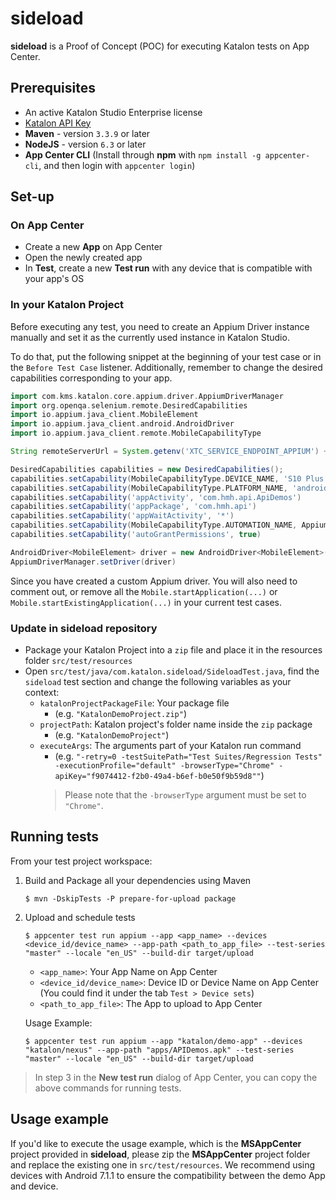 # sideload

**sideload** is a Proof of Concept (POC) for executing Katalon tests on App Center.

## Prerequisites

* An active Katalon Studio Enterprise license
* [Katalon API Key](https://docs.katalon.com/katalon-analytics/docs/ka-api-key.html)
* **Maven** - version `3.3.9` or later
* **NodeJS** - version `6.3` or later
* **App Center CLI** (Install through **npm** with `npm install -g appcenter-cli`, and then login with `appcenter login`)

## Set-up

### On App Center

* Create a new **App** on App Center
* Open the newly created app
* In **Test**, create a new **Test run** with any device that is compatible with your app's OS

### In your Katalon Project

Before executing any test, you need to create an Appium Driver instance manually and set it as the currently used instance in Katalon Studio.

To do that, put the following snippet at the beginning of your test case or in the `Before Test Case` listener. Additionally, remember to change the desired capabilities corresponding to your app.

```groovy
import com.kms.katalon.core.appium.driver.AppiumDriverManager
import org.openqa.selenium.remote.DesiredCapabilities
import io.appium.java_client.MobileElement
import io.appium.java_client.android.AndroidDriver
import io.appium.java_client.remote.MobileCapabilityType

String remoteServerUrl = System.getenv('XTC_SERVICE_ENDPOINT_APPIUM') + 'wd/hub'

DesiredCapabilities capabilities = new DesiredCapabilities();
capabilities.setCapability(MobileCapabilityType.DEVICE_NAME, 'S10 Plus')
capabilities.setCapability(MobileCapabilityType.PLATFORM_NAME, 'android')
capabilities.setCapability('appActivity', 'com.hmh.api.ApiDemos')
capabilities.setCapability('appPackage', 'com.hmh.api')
capabilities.setCapability('appWaitActivity', '*')
capabilities.setCapability(MobileCapabilityType.AUTOMATION_NAME, AppiumDriverManager.UIAUTOMATOR2)
capabilities.setCapability('autoGrantPermissions', true)

AndroidDriver<MobileElement> driver = new AndroidDriver<MobileElement>(new URL(remoteServerUrl), capabilities)
AppiumDriverManager.setDriver(driver)
```

Since you have created a custom Appium driver. You will also need to comment out, or remove all the `Mobile.startApplication(...)` or `Mobile.startExistingApplication(...)` in your current test cases.

### Update in sideload repository

* Package your Katalon Project into a `zip` file and place it in the resources folder `src/test/resources`
* Open `src/test/java/com.katalon.sideload/SideloadTest.java`, find the `sideload` test section and change the following variables as your context:
  - `katalonProjectPackageFile`: Your package file<br>
    - (e.g. `"KatalonDemoProject.zip"`)
  - `projectPath`: Katalon project's folder name inside the `zip` package<br>
    - (e.g. `"KatalonDemoProject"`)
  - `executeArgs`: The arguments part of your Katalon run command<br>
    - (e.g. `"-retry=0 -testSuitePath="Test Suites/Regression Tests" -executionProfile="default" -browserType="Chrome" -apiKey="f9074412-f2b0-49a4-b6ef-b0e50f9b59d8""`)
    > Please note that the `-browserType` argument must be set to `"Chrome"`.

## Running tests

From your test project workspace:

1. Build and Package all your dependencies using Maven

    ```shell script
    $ mvn -DskipTests -P prepare-for-upload package
    ```

2. Upload and schedule tests

    ```shell script
    $ appcenter test run appium --app <app_name> --devices <device_id/device_name> --app-path <path_to_app_file> --test-series "master" --locale "en_US" --build-dir target/upload
    ```

   * `<app_name>`: Your App Name on App Center
   * `<device_id/device_name>`: Device ID or Device Name on App Center (You could find it under the tab `Test > Device sets`)
   * `<path_to_app_file>`: The App to upload to App Center

    Usage Example:

    ```shell script
    $ appcenter test run appium --app "katalon/demo-app" --devices "katalon/nexus" --app-path "apps/APIDemos.apk" --test-series "master" --locale "en_US" --build-dir target/upload
    ```

> In step 3 in the **New test run** dialog of App Center, you can copy the above commands for running tests.

## Usage example

If you'd like to execute the usage example, which is the **MSAppCenter** project provided in **sideload**, please zip the **MSAppCenter** project folder and replace the existing one in `src/test/resources`. We recommend using devices with Android 7.1.1 to ensure the compatibility between the demo App and device.
